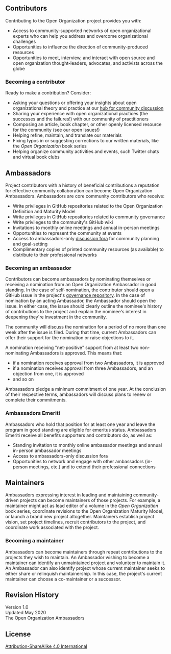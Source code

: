 ## Contributors

Contributing to the Open Organization project provides you with:

- Access to community-supported networks of open organizational experts who can help you address and overcome organizational challenges
- Opportunities to influence the direction of community-produced resources
- Opportunities to meet, interview, and interact with open source and open organization thought-leaders, advocates, and activists across the globe

### Becoming a contributor

Ready to make a contribution? Consider:

- Asking your questions or offering your insights about open organizational theory and practice at our [hub for community discussion](http://theopenorganization.community)
- Sharing your experience with open organizational practices (the successes and the failures!) with our community of practitioners
- Composing an article, book chapter, or other openly licensed resource for the community (see our open issues!)
- Helping refine, maintain, and translate our materials
- Fixing typos in or suggesting corrections to our written materials, like the *Open Organization* book series
- Helping organize community activities and events, such Twitter chats and virtual book clubs

## Ambassadors

Project contributors with a history of beneficial contributions a reputation for effective community collaboration can become Open Organization Ambassadors. Ambassadors are core community contributors who receive:

- Write privileges in GitHub repositories related to the Open Organization Definition and Maturity Model
- Write privileges in GitHub repositories related to community governance
- Write privileges to the community's GitHub wiki
- Invitations to monthly online meetings and annual in-person meetings
- Opportunities to represent the community at events
- Access to ambassadors-only [discussion fora](http://theopenorganization.community) for community planning and goal-setting
- Complimentary copies of printed community resources (as available) to distribute to their professional networks

### Becoming an ambassador

Contributors can become ambassadors by nominating themselves or receiving a nomination from an Open Organization Ambassador in good standing. In the case of self-nomination, the contributor should open a GitHub issue in the project's [governance repository](https://github.com/open-organization/governance). In the case of nomination by an acting Ambassador, the Ambassador should open the issue. In either case, the issue should clearly outline the nominee's history of contributions to the project and explain the nominee's interest in deepening they're investment in the community.

The community will discuss the nomination for a period of no more than one week after the issue is filed. During that time, current Ambassadors can offer their support for the nomination or raise objections to it.

A nomination receiving "net-positive" support from at least two non-nominating Ambassadors is approved. This means that:

- if a nomination receives approval from two Ambassadors, it is approved
- if a nomination receives approval from three Ambassadors, and an objection from one, it is approved
- and so on

Ambassadors pledge a minimum commitment of one year. At the conclusion of their respective terms, ambassadors will discuss plans to renew or complete their commitments.

### Ambassadors Emeriti

Ambassadors who hold that position for at least one year and leave the program in good standing are eligible for emeritus status. Ambassadors Emeriti receive all benefits supporters and contributors do, as well as:

- Standing invitation to monthly online ambassador meetings and annual in-person ambassador meetings
- Access to ambassadors-only discussion fora
- Opportunities to network and engage with other ambassadors (in-person meetings, etc.) and to extend their professional connections

## Maintainers

Ambassadors expressing interest in leading and maintaining community-driven projects can become maintainers of those projects. For example, a maintainer might act as lead editor of a volume in the *Open Organization* book series, coordinate revisions to the Open Organization Maturity Model, or launch a brand new project altogether. Maintainers establish project vision, set project timelines, recruit contributors to the project, and coordinate work associated with the project.

### Becoming a maintainer

Ambassadors can become maintainers through repeat contributions to the projects they wish to maintain. An Ambassador wishing to become a maintainer can identify an unmaintained project and volunteer to maintain it. An Ambassador can also identify project whose current maintainer seeks to either share or relinquish maintainership. In this case, the project's current maintainer can choose a co-maintainer or a successor.

## Revision History

Version 1.0  
Updated May 2020  
The Open Organization Ambassadors

## License

[Attribution-ShareAlike 4.0 International](https://creativecommons.org/licenses/by-sa/4.0/)
